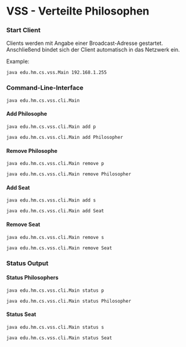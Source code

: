 # VSS - Verteilte Philosophen

### Start Client

Clients werden mit Angabe einer Broadcast-Adresse gestartet. Anschließend bindet sich der Client automatisch in das Netzwerk ein.

Example:

<code>java edu.hm.cs.vss.Main 192.168.1.255</code>

### Command-Line-Interface

<code>java edu.hm.cs.vss.cli.Main</code>

#### Add Philosophe
<code>java edu.hm.cs.vss.cli.Main add p</code>

<code>java edu.hm.cs.vss.cli.Main add Philosopher</code>


#### Remove Philosophe
<code>java edu.hm.cs.vss.cli.Main remove p</code>

<code>java edu.hm.cs.vss.cli.Main remove Philosopher</code>


#### Add Seat
<code>java edu.hm.cs.vss.cli.Main add s</code>

<code>java edu.hm.cs.vss.cli.Main add Seat</code>


#### Remove Seat
<code>java edu.hm.cs.vss.cli.Main remove s</code>

<code>java edu.hm.cs.vss.cli.Main remove Seat</code>


### Status Output

#### Status Philosophers
<code>java edu.hm.cs.vss.cli.Main status p</code>

<code>java edu.hm.cs.vss.cli.Main status Philosopher</code>


#### Status Seat
<code>java edu.hm.cs.vss.cli.Main status s</code>

<code>java edu.hm.cs.vss.cli.Main status Seat</code>
